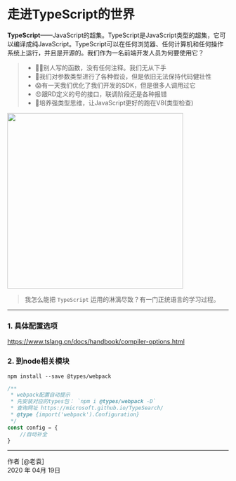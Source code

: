 # 走进TypeScript的世界

**TypeScript**——JavaScript的超集。TypeScript是JavaScript类型的超集，它可以编译成纯JavaScript。TypeScript可以在任何浏览器、任何计算机和任何操作系统上运行，并且是开源的。我们作为一名前端开发人员为何要使用它？

> * 👨‍💻‍别人写的函数，没有任何注释。我们无从下手
> * 💪我们对参数类型进行了各种假设，但是依旧无法保持代码健壮性
> * 😱有一天我们优化了我们开发的SDK，但是很多人调用过它
> * 😠跟RD定义的号的接口，联调阶段还是各种报错
> * 🏃培养强类型思维，让JavaScript更好的跑在V8(类型检查)

<img src="https://ss3.bdstatic.com/70cFv8Sh_Q1YnxGkpoWK1HF6hhy/it/u=997822977,3602155582&fm=26&gp=0.jpg" style='width:400px;'/>

> 我怎么能把 `TypeScript` 运用的淋漓尽致？有一门正统语言的学习过程。

------

### 1.  具体配置选项
https://www.tslang.cn/docs/handbook/compiler-options.html 

### 2. 到node相关模块
```shell
npm install --save @types/webpack
```
```JavaScript
/**
 * webpack配置自动提示
 * 先安装对应的types包： `npm i @types/webpack -D`
 * 查询网址 https://microsoft.github.io/TypeSearch/
 * @type {import('webpack').Configuration}
 */
const config = {
    //自动补全
}
```
------
作者 [@老袁]     
2020 年 04月 19日    